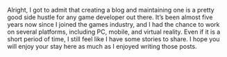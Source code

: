 Alright, I got to admit that creating a blog and maintaining one is a pretty good side hustle for any game developer out there. It’s been almost five years now since I joined the games industry, and I had the chance to work on several platforms, including PC, mobile, and virtual reality. Even if it is a short period of time, I still feel like I have some stories to share. I hope you will enjoy your stay here as much as I enjoyed writing those posts.
